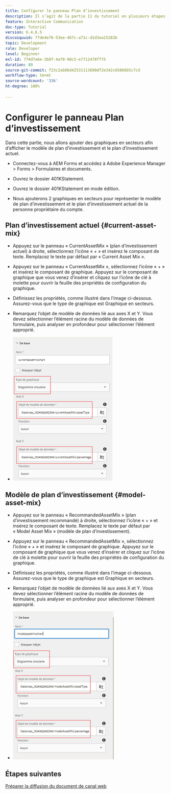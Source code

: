```yaml
---
title: Configurer le panneau Plan d’investissement
description: Il s’agit de la partie 11 du tutoriel en plusieurs étapes qui explique comment créer votre premier document de communication interactive. Dans cette partie, nous allons ajouter des graphiques en secteurs pour afficher le modèle de plan d’investissement et le plan d’investissement actuel.
feature: Interactive Communication
doc-type: Tutorial
version: 6.4,6.5
discoiquuid: 77de4e76-53ee-467c-a71c-d1d3ea15283b
topic: Development
role: Developer
level: Beginner
exl-id: 774d7a6e-2b8f-4a70-98c5-e7712478ff75
duration: 89
source-git-commit: f23c2ab86d42531113690df2e342c65060b5c7cd
workflow-type: tm+mt
source-wordcount: '336'
ht-degree: 100%

---
```


# Configurer le panneau Plan d’investissement

Dans cette partie, nous allons ajouter des graphiques en secteurs afin d’afficher le modèle de plan d’investissement et le plan d’investissement actuel.

* Connectez-vous à AEM Forms et accédez à Adobe Experience Manager > Forms > Formulaires et documents.

* Ouvrez le dossier 401KStatement.

* Ouvrez le dossier 401KStatement en mode édition.

* Nous ajouterons 2 graphiques en secteurs pour représenter le modèle de plan d’investissement et le plan d’investissement actuel de la personne propriétaire du compte.

## Plan d’investissement actuel {#current-asset-mix}

* Appuyez sur le panneau « CurrentAssetMix » (plan d’investissement actuel) à droite, sélectionnez l’icône « + » et insérez le composant de texte. Remplacez le texte par défaut par « Current Asset Mix ».

* Appuyez sur le panneau « CurrentAssetMix », sélectionnez l’icône « + » et insérez le composant de graphique. Appuyez sur le composant de graphique que vous venez d’insérer et cliquez sur l’icône de clé à molette pour ouvrir la feuille des propriétés de configuration du graphique.

* Définissez les propriétés, comme illustré dans l’image ci-dessous. Assurez-vous que le type de graphique est Graphique en secteurs.

* Remarquez l’objet de modèle de données lié aux axes X et Y. Vous devez sélectionner l’élément racine du modèle de données de formulaire, puis analyser en profondeur pour sélectionner l’élément approprié.

* ![currentassetmix](assets/currentassetmixchart.png)

## Modèle de plan d’investissement {#model-asset-mix}

* Appuyez sur le panneau « RecommandedAssetMix » (plan d’investissement recommandé) à droite, sélectionnez l’icône « + » et insérez le composant de texte. Remplacez le texte par défaut par « Model Asset Mix » (modèle de plan d’investissement).

* Appuyez sur le panneau « RecommandedAssetMix », sélectionnez l’icône « + » et insérez le composant de graphique. Appuyez sur le composant de graphique que vous venez d’insérer et cliquez sur l’icône de clé à molette pour ouvrir la feuille des propriétés de configuration du graphique.

* Définissez les propriétés, comme illustré dans l’image ci-dessous. Assurez-vous que le type de graphique est Graphique en secteurs.

* Remarquez l’objet de modèle de données lié aux axes X et Y. Vous devez sélectionner l’élément racine du modèle de données de formulaire, puis analyser en profondeur pour sélectionner l’élément approprié.

* ![assettype](assets/modelassettypechart.png)

## Étapes suivantes

[Préparer la diffusion du document de canal web](./parttwelve.md)
